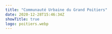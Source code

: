```yaml
---
title: "Communauté Urbaine du Grand Poitiers"
date: 2020-12-28T15:46:34Z
showTitle: true
logo: poitiers.webp
---
```

